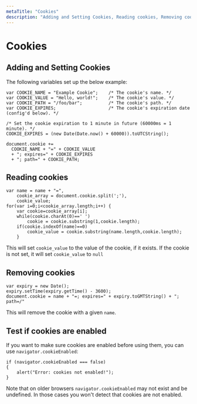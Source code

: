 ```yaml
---
metaTitle: "Cookies"
description: "Adding and Setting Cookies, Reading cookies, Removing cookies, Test if cookies are enabled"
---
```


# Cookies



## Adding and Setting Cookies


The following variables set up the below example:

```
var COOKIE_NAME = "Example Cookie";    /* The cookie's name. */
var COOKIE_VALUE = "Hello, world!";    /* The cookie's value. */
var COOKIE_PATH = "/foo/bar";          /* The cookie's path. */
var COOKIE_EXPIRES;                    /* The cookie's expiration date (config'd below). */

/* Set the cookie expiration to 1 minute in future (60000ms = 1 minute). */
COOKIE_EXPIRES = (new Date(Date.now() + 60000)).toUTCString();

```

```
document.cookie += 
  COOKIE_NAME + "=" + COOKIE_VALUE
  + "; expires=" + COOKIE_EXPIRES
  + "; path=" + COOKIE_PATH;

```



## Reading cookies


```
var name = name + "=",
    cookie_array = document.cookie.split(';'),
    cookie_value;
for(var i=0;i<cookie_array.length;i++) {
    var cookie=cookie_array[i];
    while(cookie.charAt(0)==' ')
        cookie = cookie.substring(1,cookie.length);
    if(cookie.indexOf(name)==0)
        cookie_value = cookie.substring(name.length,cookie.length);
    }

```

This will set `cookie_value` to the value of the cookie, if it exists. If the cookie is not set, it will set `cookie_value` to `null`



## Removing cookies


```
var expiry = new Date();
expiry.setTime(expiry.getTime() - 3600);
document.cookie = name + "=; expires=" + expiry.toGMTString() + "; path=/"

```

This will remove the cookie with a given `name`.



## Test if cookies are enabled


If you want to make sure cookies are enabled before using them, you can use `navigator.cookieEnabled`:

```
if (navigator.cookieEnabled === false)
{
    alert("Error: cookies not enabled!");
}

```

Note that on older browsers `navigator.cookieEnabled` may not exist and be undefined. In those cases you won't detect that cookies are not enabled.

